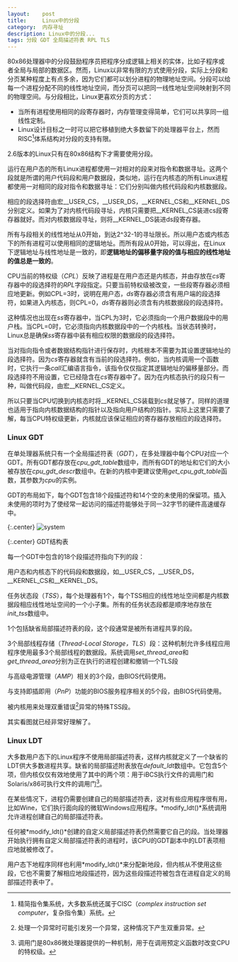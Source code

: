 ```yaml
---
layout:    post
title:     Linux中的分段
category:  内存寻址
description: Linux中的分段...
tags: 分段 GDT 全局描述符表 RPL TLS
---
```

80x86处理器中的分段鼓励程序员把程序分成逻辑上相关的实体，比如子程序或者全局与局部的数据区。然而，Linux以非常有限的方式使用分段，实际上分段和分页某种程度上有点多余，因为它们都可以划分进程的物理地址空间。分段可以给每一个进程分配不同的线性地址空间，而分页可以把同一线性地址空间映射到不同的物理空间。与分段相比，Linux更喜欢分页的方式：

* 当所有进程使用相同的段寄存器时，内存管理变得简单，它们可以共享同一组线性定制。
* Linux设计目标之一时可以把它移植到绝大多数留下的处理器平台上，然而RISC[^1]体系结构对分段的支持有限。

[^1]: 精简指令集系统，大多数系统还属于CISC（*complex instruction set computer*，复杂指令集）系统。

2.6版本的Linux只有在80x86结构下才需要使用分段。

运行在用户态的所有Linux进程都使用一对相对的段来对指令和数据寻址。这两个段就是所谓的用户代码段和用户数据段，类似地，运行在内核态的所有Linux进程都使用一对相同的段对指令和数据寻址：它们分别叫做内核代码段和内核数据段。

相应的段选择符由宏\_\_USER\_CS，\_\_USER\_DS，\_\_KERNEL\_CS和\_\_KERNEL\_DS分别定义。如果为了对内核代码段寻址，内核只需要把\_\_KERNEL\_CS装进cs段寄存器就好。而对内核数据段寻址，则将\_\_KERNEL\_DS装进ds段寄存器。

所有与段相关的线性地址从0开始，到达2^32-1的寻址限长。所以用户态或内核态下的所有进程可以使用相同的逻辑地址。而所有段从0开始，可以得出，在Linux下逻辑地址与线性地址是一致的，即**逻辑地址的偏移量字段的值与相应的线性地址的值总是一致的**。

CPU当前的特权级（*CPL*）反映了进程是在用户态还是内核态，并由存放在*cs*寄存器中的段选择符的*RPL*字段指定。只要当前特权级被改变，一些段寄存器必须相应地更新。例如CPL=3时，说明在用户态，*ds*寄存器必须含有用户端的段选择符，如果进入内核态，则CPL=0，*ds*寄存器则必须含有内核数据段的段选择符。

这种情况也出现在*ss*寄存器中，当CPL为3时，它必须指向一个用户数据段中的用户栈。当CPL=0时，它必须指向内核数据段中的一个内核栈。当状态转换时，Linux总是确保*ss*寄存器中装有相应权限的数据段的段选择符。

当对指向指令或者数据结构指针进行保存时，内核根本不需要为其设置逻辑地址的段选择符。因为*cs*寄存器就含有当前的段选择符。例如，当内核调用一个函数时，它执行一条*call*汇编语言指令，该指令仅仅指定其逻辑地址的偏移量部分。而段选择符不用设置，它已经隐含在*cs*寄存器中了。因为在内核态执行的段只有一种，叫做代码段，由宏\_\_KERNEL\_CS定义。

所以只要当CPU切换到内核态时将\_\_KERNEL\_CS装载到*cs*就足够了。同样的道理也适用于指向内核数据结构的指针以及指向用户结构的指针。实际上这里只需要了解，每当CPU特权级更新，内核就应该保证相应的寄存器存放相应的段选择符。

### Linux GDT ###

在单处理器系统只有一个全局描述符表（*GDT*），在多处理器中每个CPU对应一个GDT。所有GDT都存放在*cpu_gdt_table*数组中，而所有GDT的地址和它们的大小被存放在*cpu_gdt_descr*数组中。在新的内核中更建议使用*get_cpu_gdt_table*函数，其参数为*cpu*的实例。

GDT的布局如下，每个GDT包含18个段描述符和14个空的未使用的保留项。插入未使用的项时为了使经常一起访问的描述符能够处于同一32字节的硬件高速缓存中。

{:.center}
![system](/blog/images/gdt.png)

{:.center}
GDT结构表

每一个GDT中包含的18个段描述符指向下列的段：

用户态和内核态下的代码段和数据段，如\_\_USER\_CS，\_\_USER\_DS，\_\_KERNEL\_CS和\_\_KERNEL\_DS。

任务状态段（*TSS*），每个处理器有1个，每个TSS相应的线性地址空间都是内核数据段相应线性地址空间的一个小子集。所有的任务状态段都是顺序地存放在*init_tss*数组中。

1个包括缺省局部描述符表的段，这个段通常是被所有进程共享的段。

3个局部线程存储（*Thread-Local Storage，TLS*）段：这种机制允许多线程应用程序使用最多3个局部线程的数据段。系统调用*set_thread_area*和*get_thread_area*分别为正在执行的进程创建和撤销一个TLS段

与高级电源管理（*AMP*）相关的3个段，由BIOS代码使用。

与支持即插即用（*PnP*）功能的BIOS服务程序相关的5个段，由BIOS代码使用。

被内核用来处理双重错误[^2]异常的特殊TSS段。

[^2]: 处理一个异常时可能引发另一个异常，这种情况下产生双重异常。

其实看图就已经非常好理解了。

### Linux LDT ###

大多数用户态下的Linux程序不使用局部描述符表，这样内核就定义了一个缺省的LDT供大多数进程共享。缺省的局部描述附表放在*default_ldt*数组中。它包含5个项，但内核仅仅有效地使用了其中的两个项：用于iBCS执行文件的调用门和Solaris/x86可执行文件的调用门[^3]。

[^3]: 调用门是80x86微处理器提供的一种机制，用于在调用预定义函数时改变CPU的特权级。

在某些情况下，进程仍需要创建自己的局部描述符表，这对有些应用程序很有用，比如Wine，它们执行面向段的微软Windows应用程序。*modify_ldt()*系统调用允许进程创建自己的局部描述符表。

任何被*modify_ldt()*创建的自定义局部描述符表仍然需要它自己的段。当处理器开始执行拥有自定义局部描述符表的进程时，该CPU的GDT副本中的LDT表项相应地就被修改了。

用户态下地程序同样也利用*modify_ldt()*来分配新地段，但内核从不使用这些段，它也不需要了解相应地段描述符，因为这些段描述符被包含在进程自定义的局部描述符表中了。
